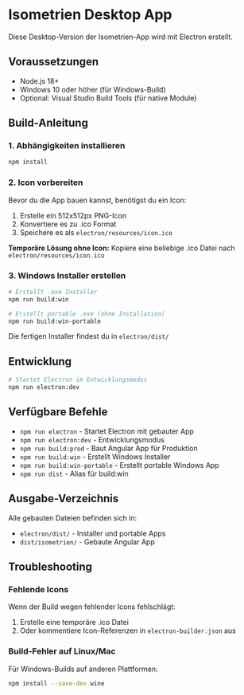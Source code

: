 # Isometrien Desktop App

Diese Desktop-Version der Isometrien-App wird mit Electron erstellt.

## Voraussetzungen

- Node.js 18+
- Windows 10 oder höher (für Windows-Build)
- Optional: Visual Studio Build Tools (für native Module)

## Build-Anleitung

### 1. Abhängigkeiten installieren
```bash
npm install
```

### 2. Icon vorbereiten
Bevor du die App bauen kannst, benötigst du ein Icon:

1. Erstelle ein 512x512px PNG-Icon
2. Konvertiere es zu .ico Format
3. Speichere es als `electron/resources/icon.ico`

**Temporäre Lösung ohne Icon:**
Kopiere eine beliebige .ico Datei nach `electron/resources/icon.ico`

### 3. Windows Installer erstellen

```bash
# Erstellt .exe Installer
npm run build:win

# Erstellt portable .exe (ohne Installation)
npm run build:win-portable
```

Die fertigen Installer findest du in `electron/dist/`

## Entwicklung

```bash
# Startet Electron im Entwicklungsmodus
npm run electron:dev
```

## Verfügbare Befehle

- `npm run electron` - Startet Electron mit gebauter App
- `npm run electron:dev` - Entwicklungsmodus
- `npm run build:prod` - Baut Angular App für Produktion
- `npm run build:win` - Erstellt Windows Installer
- `npm run build:win-portable` - Erstellt portable Windows App
- `npm run dist` - Alias für build:win

## Ausgabe-Verzeichnis

Alle gebauten Dateien befinden sich in:
- `electron/dist/` - Installer und portable Apps
- `dist/isometrien/` - Gebaute Angular App

## Troubleshooting

### Fehlende Icons
Wenn der Build wegen fehlender Icons fehlschlägt:
1. Erstelle eine temporäre .ico Datei
2. Oder kommentiere Icon-Referenzen in `electron-builder.json` aus

### Build-Fehler auf Linux/Mac
Für Windows-Builds auf anderen Plattformen:
```bash
npm install --save-dev wine
```